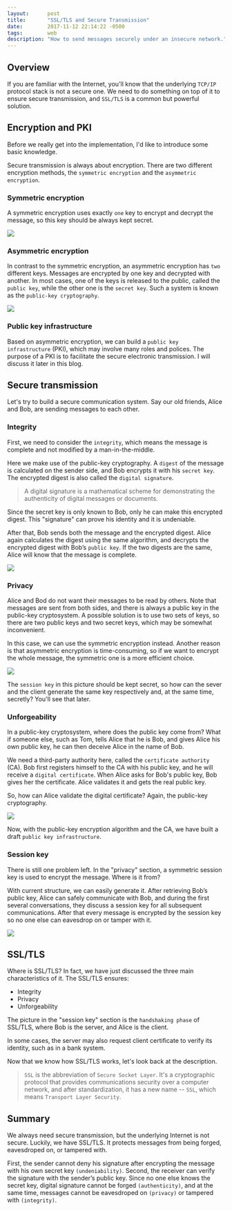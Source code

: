 ```yaml
---
layout:      post
title:       "SSL/TLS and Secure Transmission"
date:        2017-11-12 22:14:22 -0500
tags:        web
description: "How to send messages securely under an insecure network."
---
```


## Overview
If you are familiar with the Internet, you'll know that the underlying `TCP/IP` protocol stack is not a secure one. We need to do something on top of it to ensure secure transmission, and `SSL/TLS` is a common but powerful solution.

## Encryption and PKI
Before we really get into the implementation, I'd like to introduce some basic knowledge.

Secure transmission is always about encryption. There are two different encryption methods, the `symmetric encryption` and the `asymmetric encryption`.

### Symmetric encryption
A symmetric encryption uses exactly `one` key to encrypt and decrypt the message, so this key should be always kept secret.

![](/assets/images/171112/1.png)

### Asymmetric encryption
In contrast to the symmetric encryption, an asymmetric encryption has `two` different keys. Messages are encrypted by one key and decrypted with another. In most cases, one of the keys is released to the public, called the `public key`, while the other one is the `secret key`. Such a system is known as the `public-key cryptography`.

![](/assets/images/171112/2.png)

### Public key infrastructure
Based on asymmetric encryption, we can build a `public key infrastructure` (PKI), which may involve many roles and polices. The purpose of a PKI is to facilitate the secure electronic transmission. I will discuss it later in this blog.

## Secure transmission
Let's try to build a secure communication system. Say our old friends, Alice and Bob, are sending messages to each other.

### Integrity
First, we need to consider the `integrity`, which means the message is complete and not modified by a man-in-the-middle.

Here we make use of the public-key cryptography. A `digest` of the message is calculated on the sender side, and Bob encrypts it with his `secret key`. The encrypted digest is also called the `digital signature`.

> A digital signature is a mathematical scheme for demonstrating the authenticity of digital messages or documents.

Since the secret key is only known to Bob, only he can make this encrypted digest. This "signature" can prove his identity and it is undeniable. 

After that, Bob sends both the message and the encrypted digest. Alice again calculates the digest using the same algorithm, and decrypts the encrypted digest with Bob’s `public key`. If the two digests are the same, Alice will know that the message is complete.

![](/assets/images/171112/3.png)

### Privacy
Alice and Bod do not want their messages to be read by others. Note that messages are sent from both sides, and there is always a public key in the public-key cryptosystem. A possible solution is to use two sets of keys, so there are two public keys and two secret keys, which may be somewhat inconvenient. 

In this case, we can use the symmetric encryption instead. Another reason is that asymmetric encryption is time-consuming, so if we want to encrypt the whole message, the symmetric one is a more efficient choice.

![](/assets/images/171112/4.png)

The `session key` in this picture should be kept secret, so how can the sever and the client generate the same key respectively and, at the same time, secretly? You'll see that later.

### Unforgeability
In a public-key cryptosystem, where does the public key come from? What if someone else, such as Tom, tells Alice that he is Bob, and gives Alice his own public key, he can then deceive Alice in the name of Bob.

We need a third-party authority here, called the `certificate authority` (CA). Bob first registers himself to the CA with his public key, and he will receive a `digital certificate`. When Alice asks for Bob's public key, Bob gives her the certificate. Alice validates it and gets the real public key.

So, how can Alice validate the digital certificate? Again, the public-key cryptography.

![](/assets/images/171112/5.png)

Now, with the public-key encryption algorithm and the CA, we have built a draft `public key infrastructure`.

### Session key
There is still one problem left. In the "privacy" section, a symmetric session key is used to encrypt the message. Where is it from?

With current structure, we can easily generate it. After retrieving Bob’s public key, Alice can safely communicate with Bob, and during the first several conversations, they discuss a session key for all subsequent communications. After that every message is encrypted by the session key so no one else can eavesdrop on or tamper with it.

![](/assets/images/171112/6.png)

## SSL/TLS
Where is SSL/TLS? In fact, we have just discussed the three main characteristics of it. The SSL/TLS ensures:

* Integrity
* Privacy
* Unforgeability

The picture in the "session key" section is the `handshaking phase` of SSL/TLS, where Bob is the server, and Alice is the client. 

In some cases, the server may also request client certificate to verify its identity, such as in a bank system.

Now that we know how SSL/TLS works, let's look back at the description.

> `SSL` is the abbreviation of `Secure Socket Layer`. It's a cryptographic protocol that provides communications security over a computer network, and after standardization, it has a new name -- `SSL`, which means `Transport Layer Security`.

## Summary
We always need secure transmission, but the underlying Internet is not secure. Luckily, we have SSL/TLS. It protects messages from being forged, eavesdroped on, or tampered with. 

First, the sender cannot deny his signature after encrypting the message with his own secret key `(undeniability)`. Second, the receiver can verify the signature with the sender’s public key. Since no one else knows the secret key, digital signature cannot be forged `(authenticity)`, and at the same time, messages cannot be eavesdroped on `(privacy)` or tampered with `(integrity)`.
